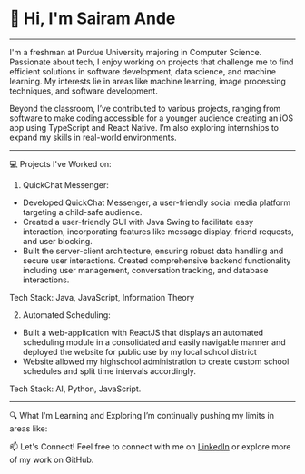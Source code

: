 # 👋 Hi, I'm Sairam Ande
________________________________________________________________________________________________________________________________________________________________________________________

I'm a freshman at Purdue University majoring in Computer Science. Passionate about tech, I enjoy working on projects that challenge me to find efficient solutions in software development, data science, and machine learning. My interests lie in areas like machine learning, image processing techniques, and software development.

Beyond the classroom, I’ve contributed to various projects, ranging from software to make coding accessible for a younger audience creating an iOS app using TypeScript and React Native. I’m also exploring internships to expand my skills in real-world environments.

________________________________________________________________________________________________________________________________________________________________________________________

💻 Projects I've Worked on:

1. QuickChat Messenger:
- Developed QuickChat Messenger, a user-friendly social media platform targeting a child-safe audience.
- Created a user-friendly GUI with Java Swing to facilitate easy interaction, incorporating features like message display, friend requests, and user blocking.
- Built the server-client architecture, ensuring robust data handling and secure user interactions.
Created comprehensive backend functionality including user management, conversation tracking, and database interactions.

Tech Stack: Java, JavaScript, Information Theory

2. Automated Scheduling:
- Built a web-application with ReactJS that displays an automated scheduling module in a consolidated and easily navigable manner and deployed the website for public use by my local school district 
- Website allowed my highschool administration to create custom school schedules and split time intervals accordingly. 

Tech Stack: AI, Python, JavaScript.

________________________________________________________________________________________________________________________________________________________________________________________


🔍 What I'm Learning and Exploring
I’m continually pushing my limits in areas like:

📫 Let's Connect!
Feel free to connect with me on [LinkedIn](www.linkedin.com/in/sairam-ande) or explore more of my work on GitHub.

